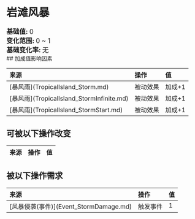 # 岩滩风暴  
  
<div style="font-size:1.2em"><b>基础值: </b> 0 </div>  
<div style="font-size:1.2em"><b>变化范围: </b> 0 ~ 1 </div>  
<div style="font-size:1.2em"><b>基础变化率: </b> 无 </div>  
## 加成值影响因素  
<style>
        .table1169 th,td{
            text-align:left;
            vertical-align:top;
        }
        </style><table class="table table-bordered table1169" data-toggle="table"  ><thead style=""><tr ><th  style=""  >来源</th><th  style=""  >操作</th><th  style=""  >值</th></tr></thead><tr ><td  style=""  >[暴风雨](TropicalIsland_Storm.md)</td><td  style=""  >被动效果</td><td  style=""  >加成+1</td></tr><tr ><td  style=""  >[暴风雨](TropicalIsland_StormInfinite.md)</td><td  style=""  >被动效果</td><td  style=""  >加成+1</td></tr><tr ><td  style=""  >[暴风雨](TropicalIsland_StormStart.md)</td><td  style=""  >被动效果</td><td  style=""  >加成+1</td></tr></tbody></table>  
  
## 可被以下操作改变  
<style>
        .table7773 th,td{
            text-align:left;
            vertical-align:top;
        }
        </style><table class="table table-bordered table7773" data-toggle="table"  ><thead style=""><tr ><th  style=""  data-sortable="true"  >来源</th><th  style=""  data-sortable="true"  >操作</th><th  style=""  data-sortable="true"  >值</th></tr></thead></tbody></table>  
  
## 被以下操作需求  
<style>
        .table3396 th,td{
            text-align:left;
            vertical-align:top;
        }
        </style><table class="table table-bordered table3396" data-toggle="table"  ><thead style=""><tr ><th  style=""  >来源</th><th  style=""  >操作</th><th  style=""  data-sortable="true"  >值</th></tr></thead><tr ><td  style=""  >[风暴侵袭(事件)](Event_StormDamage.md)</td><td  style=""  >触发事件</td><td  style=""  >1</td></tr></tbody></table>  
  


<script>document.title="岩滩风暴 - 卡牌生存百科 Card Survival Wiki";</script>